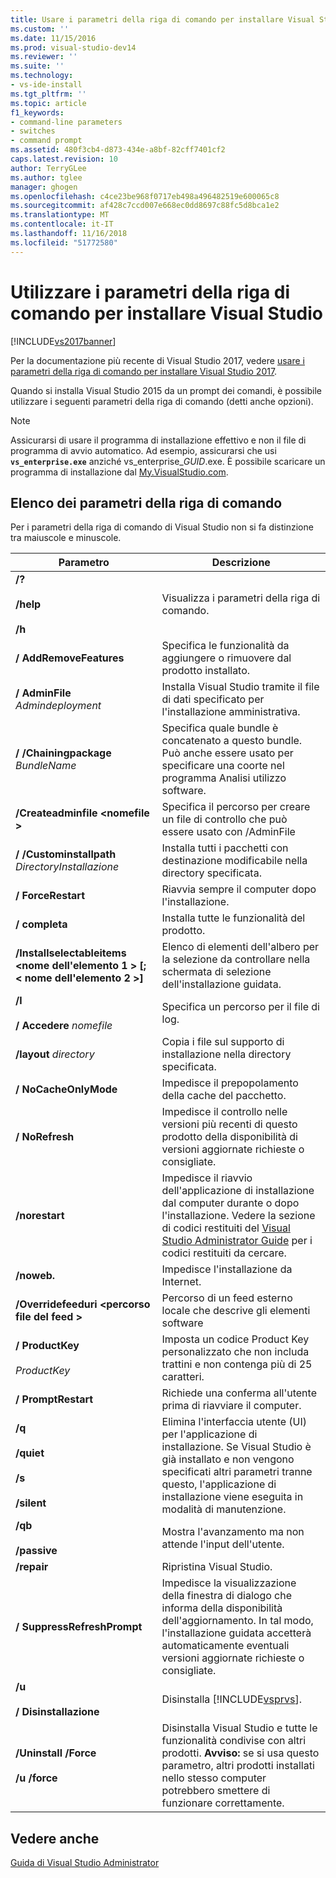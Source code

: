 ```yaml
---
title: Usare i parametri della riga di comando per installare Visual Studio | Microsoft Docs
ms.custom: ''
ms.date: 11/15/2016
ms.prod: visual-studio-dev14
ms.reviewer: ''
ms.suite: ''
ms.technology:
- vs-ide-install
ms.tgt_pltfrm: ''
ms.topic: article
f1_keywords:
- command-line parameters
- switches
- command prompt
ms.assetid: 480f3cb4-d873-434e-a8bf-82cff7401cf2
caps.latest.revision: 10
author: TerryGLee
ms.author: tglee
manager: ghogen
ms.openlocfilehash: c4ce23be968f0717eb498a496482519e600065c8
ms.sourcegitcommit: af428c7ccd007e668ec0dd8697c88fc5d8bca1e2
ms.translationtype: MT
ms.contentlocale: it-IT
ms.lasthandoff: 11/16/2018
ms.locfileid: "51772580"
---
```

# <a name="use-command-line-parameters-to-install-visual-studio"></a>Utilizzare i parametri della riga di comando per installare Visual Studio
[!INCLUDE[vs2017banner](../includes/vs2017banner.md)]

Per la documentazione più recente di Visual Studio 2017, vedere [usare i parametri della riga di comando per installare Visual Studio 2017](https://docs.microsoft.com/visualstudio/install/use-command-line-parameters-to-install-visual-studio).

Quando si installa Visual Studio 2015 da un prompt dei comandi, è possibile utilizzare i seguenti parametri della riga di comando (detti anche opzioni).  
  
> [!NOTE]
>  Assicurarsi di usare il programma di installazione effettivo e non il file di programma di avvio automatico. Ad esempio, assicurarsi che usi **`vs_enterprise.exe`** anziché vs_enterprise_*GUID*.exe. È possibile scaricare un programma di installazione dal [My.VisualStudio.com](https://my.visualstudio.com/downloads?q=visual%20studio%20enterprise%202015).  
  
## <a name="list-of-command-line-parameters"></a>Elenco dei parametri della riga di comando  
 Per i parametri della riga di comando di Visual Studio non si fa distinzione tra maiuscole e minuscole.  
  
|Parametro|Descrizione|  
|---------------|-----------------|  
|**/?**<br /><br /> **/help**<br /><br /> **/h**|Visualizza i parametri della riga di comando.|  
|**/ AddRemoveFeatures**|Specifica le funzionalità da aggiungere o rimuovere dal prodotto installato.|  
|**/ AdminFile** *Admindeployment*|Installa Visual Studio tramite il file di dati specificato per l'installazione amministrativa.|  
|**/ /Chainingpackage** *BundleName*|Specifica quale bundle è concatenato a questo bundle. Può anche essere usato per specificare una coorte nel programma Analisi utilizzo software.|  
|**/Createadminfile \<nomefile >**|Specifica il percorso per creare un file di controllo che può essere usato con /AdminFile|  
|**/ /Custominstallpath** *DirectoryInstallazione*|Installa tutti i pacchetti con destinazione modificabile nella directory specificata.|  
|**/ ForceRestart**|Riavvia sempre il computer dopo l'installazione.|  
|**/ completa**|Installa tutte le funzionalità del prodotto.|  
|**/Installselectableitems \<nome dell'elemento 1 > [;\< nome dell'elemento 2 >]**|Elenco di elementi dell'albero per la selezione da controllare nella schermata di selezione dell'installazione guidata.|  
|**/l**<br /><br /> **/ Accedere** *nomefile*|Specifica un percorso per il file di log.|  
|**/layout** *directory*|Copia i file sul supporto di installazione nella directory specificata.|  
|**/ NoCacheOnlyMode**|Impedisce il prepopolamento della cache del pacchetto.|  
|**/ NoRefresh**|Impedisce il controllo nelle versioni più recenti di questo prodotto della disponibilità di versioni aggiornate richieste o consigliate.|  
|**/norestart**|Impedisce il riavvio dell'applicazione di installazione dal computer durante o dopo l'installazione. Vedere la sezione di codici restituiti del [Visual Studio Administrator Guide](../install/visual-studio-administrator-guide.md) per i codici restituiti da cercare.|  
|**/noweb.**|Impedisce l'installazione da Internet.|  
|**/Overridefeeduri \<percorso file del feed >**|Percorso di un feed esterno locale che descrive gli elementi software|  
|**/ ProductKey**<br /><br /> *ProductKey*|Imposta un codice Product Key personalizzato che non includa trattini e non contenga più di 25 caratteri.|  
|**/ PromptRestart**|Richiede una conferma all'utente prima di riavviare il computer.|  
|**/q**<br /><br /> **/quiet**<br /><br /> **/s**<br /><br /> **/silent**|Elimina l'interfaccia utente (UI) per l'applicazione di installazione. Se Visual Studio è già installato e non vengono specificati altri parametri tranne questo, l'applicazione di installazione viene eseguita in modalità di manutenzione.|  
|**/qb**<br /><br /> **/passive**|Mostra l'avanzamento ma non attende l'input dell'utente.|  
|**/repair**|Ripristina Visual Studio.|  
|**/ SuppressRefreshPrompt**|Impedisce la visualizzazione della finestra di dialogo che informa della disponibilità dell'aggiornamento. In tal modo, l'installazione guidata accetterà automaticamente eventuali versioni aggiornate richieste o consigliate.|  
|**/u**<br /><br /> **/ Disinstallazione**|Disinstalla [!INCLUDE[vsprvs](../includes/vsprvs-md.md)].|  
|**/Uninstall /Force**<br /><br /> **/u /force**|Disinstalla Visual Studio e tutte le funzionalità condivise con altri prodotti. **Avviso:** se si usa questo parametro, altri prodotti installati nello stesso computer potrebbero smettere di funzionare correttamente.|  
  
## <a name="see-also"></a>Vedere anche  
 [Guida di Visual Studio Administrator](../install/visual-studio-administrator-guide.md)